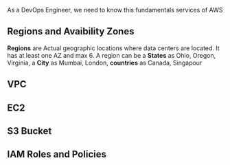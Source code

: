 As a DevOps Engineer, we need to know this fundamentals services of AWS

## Regions and Avaibility Zones
**Regions** are Actual geographic locations where data centers are located. It has at least one AZ and max 6.  A region can be a **States** as Ohio, Oregon, Virginia, a **City** as Mumbai, London, **countries** as Canada, Singapour

## VPC


## EC2


## S3 Bucket


## IAM Roles and Policies
